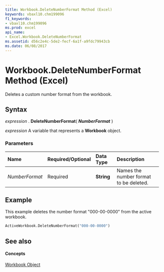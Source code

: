 ```yaml
---
title: Workbook.DeleteNumberFormat Method (Excel)
keywords: vbaxl10.chm199096
f1_keywords:
- vbaxl10.chm199096
ms.prod: excel
api_name:
- Excel.Workbook.DeleteNumberFormat
ms.assetid: d56c2e4c-5de2-fecf-6a1f-a9fdc79943cb
ms.date: 06/08/2017
---
```



# Workbook.DeleteNumberFormat Method (Excel)

Deletes a custom number format from the workbook.


## Syntax

 _expression_ . **DeleteNumberFormat**( **_NumberFormat_** )

 _expression_ A variable that represents a **Workbook** object.


### Parameters



|**Name**|**Required/Optional**|**Data Type**|**Description**|
|:-----|:-----|:-----|:-----|
| _NumberFormat_|Required| **String**|Names the number format to be deleted.|

## Example

This example deletes the number format "000-00-0000" from the active workbook.


```vb
ActiveWorkbook.DeleteNumberFormat("000-00-0000")
```


## See also


#### Concepts


[Workbook Object](Excel.Workbook.md)

